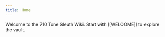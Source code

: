 ```yaml
---
title: Home
---
```


Welcome to the 710 Tone Sleuth Wiki. Start with [[WELCOME]] to explore the vault.
